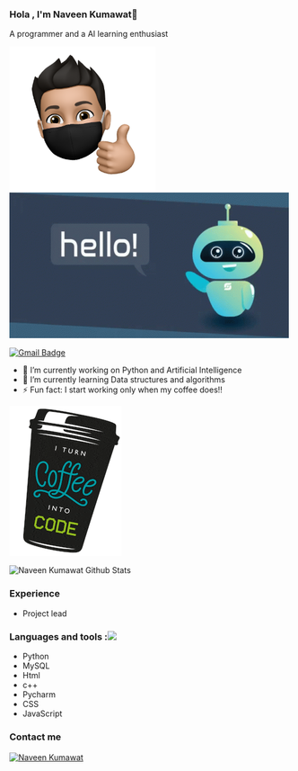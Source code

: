 ### Hola , I'm Naveen Kumawat👋

A programmer and a AI learning enthusiast

<a href="https://github.com/naveen-kumawat"><img align="left" width="260" height="260" src="https://github.com/naveen-kumawat/Overview/blob/39d09353dde9edfcd0a8536665e081e7079d8458/me.png"></a>

![robo hello](https://github.com/naveen-kumawat/Overview/blob/bf915a86efb8ee490a56fb78afcd5b784a5d7f48/hello.gif)



[![Gmail Badge](https://img.shields.io/badge/-nk75kumawat@gmail.com-c14438?style=flat-square&logo=Gmail&logoColor=white&link=mailto:nk75kumawat@gmail.com)](mailto:nk75kumawat@gmail.com.com)



- 🔭 I’m currently working on Python and Artificial Intelligence
- 🌱 I’m currently learning Data structures and algorithms
- ⚡ Fun fact: I start working only when my coffee does!!

![coffee code](https://github.com/naveen-kumawat/Overview/blob/bf915a86efb8ee490a56fb78afcd5b784a5d7f48/coffe.gif)




![Naveen Kumawat Github Stats](https://github-readme-stats.vercel.app/api?username=naveen-kumawat&&show_icons=true&title_color=ffffff&icon_color=bb2acf&text_color=daf7dc&bg_color=151515)

### Experience 

- Project lead 

### Languages and tools :<img src="https://user-images.githubusercontent.com/74038190/212284087-bbe7e430-757e-4901-90bf-4cd2ce3e1852.gif" width="39px">


- Python
- MySQL
- Html 
- c++
- Pycharm
- CSS
- JavaScript


### Contact me

<p align="left">
  <a href="https://www.linkedin.com/in/naveen-kumawat-287473189" target="_blank"><img align="center" src="https://cdn.jsdelivr.net/npm/simple-icons@3.0.1/icons/linkedin.svg" alt="Naveen Kumawat" height="60" width="45" /></a>
 &nbsp;&nbsp;

</p>



